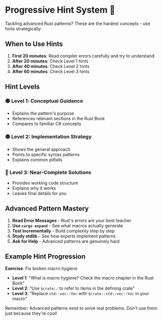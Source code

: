 # Progressive Hint System 🎯

Tackling advanced Rust patterns? These are the hardest concepts - use hints strategically:

## When to Use Hints

1. **First 20 minutes**: Read compiler errors carefully and try to understand
2. **After 20 minutes**: Check Level 1 hints
3. **After 40 minutes**: Check Level 2 hints  
4. **After 60 minutes**: Check Level 3 hints

## Hint Levels

### 🟢 Level 1: Conceptual Guidance
- Explains the pattern's purpose
- References relevant sections in the Rust Book
- Compares to familiar C# concepts

### 🟡 Level 2: Implementation Strategy
- Shows the general approach
- Points to specific syntax patterns
- Explains common pitfalls

### 🔴 Level 3: Near-Complete Solutions
- Provides working code structure
- Explains why it works
- Leaves final details for you

## Advanced Pattern Mastery

1. **Read Error Messages** - Rust's errors are your best teacher
2. **Use `cargo expand`** - See what macros actually generate
3. **Test Incrementally** - Build complexity step by step
4. **Study stdlib** - See how experts implement patterns
5. **Ask for Help** - Advanced patterns are genuinely hard

## Example Hint Progression

**Exercise**: Fix broken macro hygiene
- **Level 1**: "What is macro hygiene? Check the macro chapter in the Rust Book"
- **Level 2**: "Use `$crate::` to refer to items in the defining crate"
- **Level 3**: "Replace `std::vec::Vec` with `$crate::std::vec::Vec` in your macro"

Remember: Advanced patterns exist to solve real problems. Don't use them just because they're cool!
